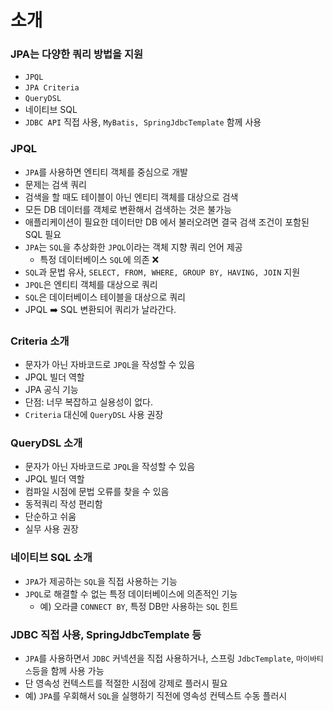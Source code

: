 # 소개

### JPA는 다양한 쿼리 방법을 지원

- `JPQL` 
- `JPA Criteria`
- `QueryDSL` 
- 네이티브 SQL
- `JDBC API` 직접 사용, `MyBatis, SpringJdbcTemplate` 함께 사용

### JPQL 

- `JPA`를 사용하면 엔티티 객체를 중심으로 개발
- 문제는 검색 쿼리
- 검색을 할 때도 테이블이 아닌 엔티티 객체를 대상으로 검색
- 모든 DB 데이터를 객체로 변환해서 검색하는 것은 불가능
- 애플리케이션이 필요한 데이터만 DB 에서 불러오려면 결국 검색 조건이 포함된 SQL 필요
- `JPA`는 `SQL`을 추상화한 `JPQL`이라는 객체 지향 쿼리 언어 제공
  - 특정 데이터베이스 `SQL`에 의존 ❌
- `SQL`과 문법 유사, `SELECT, FROM, WHERE, GROUP BY, HAVING, JOIN` 지원
- `JPQL`은 엔티티 객체를 대상으로 쿼리
- `SQL`은 데이터베이스 테이블을 대상으로 쿼리
- JPQL ➡️ SQL 변환되어 쿼리가 날라간다.

### Criteria 소개

- 문자가 아닌 자바코드로 `JPQL`을 작성할 수 있음
- JPQL 빌더 역할
- JPA 공식 기능
- 단점: 너무 복잡하고 실용성이 없다. 
- `Criteria` 대신에 `QueryDSL` 사용 권장

### QueryDSL 소개

- 문자가 아닌 자바코드로 `JPQL`을 작성할 수 있음
- JPQL 빌더 역할
- 컴파일 시점에 문법 오류를 찾을 수 있음
- 동적쿼리 작성 편리함
- 단순하고 쉬움
- 실무 사용 권장

### 네이티브 SQL 소개

- `JPA`가 제공하는 `SQL`을 직접 사용하는 기능
- `JPQL`로 해결할 수 없는 특정 데이터베이스에 의존적인 기능
  - 예) 오라클 `CONNECT BY`, 특정 DB만 사용하는 `SQL` 힌트

### JDBC 직접 사용, SpringJdbcTemplate 등

- `JPA`를 사용하면서 `JDBC` 커넥션을 직접 사용하거나, 스프링 `JdbcTemplate`, `마이바티스`등을 함께 사용 가능
- 단 영속성 컨텍스트를 적절한 시점에 강제로 플러시 필요
- 예) `JPA`를 우회해서 `SQL`을 실행하기 직전에 영속성 컨텍스트 수동 플러시

